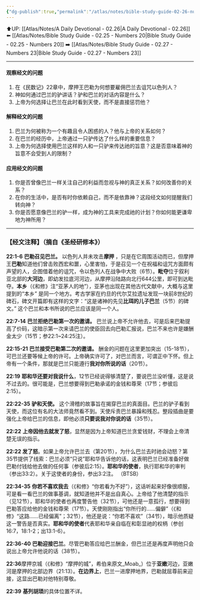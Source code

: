 ```yaml
---
{"dg-publish":true,"permalink":"/atlas/notes/bible-study-guide-02-26-numbers-22/","noteIcon":""}
---
```


⬆️UP: [[Atlas/Notes/A Daily Devotional - 02.26\|A Daily Devotional - 02.26]]
⬅️ [[Atlas/Notes/Bible Study Guide - 02.25 - Numbers 20\|Bible Study Guide - 02.25 - Numbers 20]]
➡️ [[Atlas/Notes/Bible Study Guide - 02.27 - Numbers 23\|Bible Study Guide - 02.27 - Numbers 23]] 

---

#### 观察经文的问题

1. 在《民数记》22章中，摩押王巴勒为何想要雇佣巴兰去诅咒以色列人？
2. 神如何通过巴兰的驴讲话？驴和巴兰的对话内容是什么？
3. 上帝为何选择让巴兰在此时看到天使，而不是直接惩罚他？

#### 解释经文的问题

1. 巴兰为何被称为一个有趣且令人困惑的人？他与上帝的关系如何？
2. 在巴兰的经历中，上帝通过一只驴传达了什么样的重要信息？
3. 上帝为何选择使用巴兰这样的人和一只驴来传达祂的旨意？这是否意味着神的旨意不会受到人的限制？

#### 应用经文的问题

1. 你是否曾像巴兰一样关注自己的利益而忽视与神的真正关系？如何改善你的关系？
2. 在你的生活中，是否有时你依赖自己，而不是依靠神？这段经文如何提醒我们转向神？
3. 你是否愿意像巴兰的驴一样，成为神的工具来完成祂的计划？你如何能更谦卑地为神所用？


---
### 【经文注释】（摘自《圣经研修本》）

**22:1-6** **巴勒召见巴兰。** 以色列人并未攻击**摩押** ，只是在它周围活动而已，但摩押王**巴勒**知道他们曾击败西宏和噩，心里害怕，于是召见一个在祝福和诅咒方面颇有声望的人，企图借着他的诅咒，令以色列人在战争中大败（6节）。**毗夺**位于叙利亚北部的**大河边**，即幼发拉底河河边，从摩押沿陆路向北行644公里，即可到达毗夺。**本乡**（《和修》注“亚茅人的地”），亚茅也出现在其他古代文献中，大概与这里提到的“本乡” 是同一个地方。考古学家在约旦的代尔艾拉遗址发现一块前8世纪的碑石，碑文开篇即有这样的文字：“这是诸神的先见**比珥的儿子巴兰**（5节）的碑文。” 这个巴兰和本书所说的巴兰应该是同一个人。

**22:7-14** **巴兰拒绝巴勒第一次的邀请。** 巴兰说上帝不允许他去，可是后来巴勒提高了价码，这暗示第一次来请巴兰的使臣回去向巴勒汇报说，巴兰不来也许是嫌酬金太少（15节；参22:1~24:25注）。

**22:15-21** **巴兰接受巴勒第二次的邀请。** 酬金的问题在这里更加突出（15-18节），可巴兰还要等候上帝的许可。上帝确实许可了，对巴兰而言，可谓正中下怀。但上帝有一个条件，那就是巴兰只能遵行**我对你所说的话**（20节）。

**22:19** **耶和华还要对我说什么**，12节已经说得够清楚了，要说巴兰没听懂，这是说不过去的。很可能是，巴兰想要得到巴勒承诺的金钱和尊荣（17节；参彼后2:15）。

**22:22-35** **驴和天使。** 这个滑稽的故事旨在揭穿巴兰的真面目。巴兰的驴子看到天使，而这位有名的大法师竟然看不到。天使斥责巴兰暴躁和残忍。整段插曲是要强化上帝给巴兰的信息，即他必须**只要说我对你说的话**（35节）。

**22:22** **上帝因他去就发了怒**，显然是因为上帝知道巴兰贪爱钱财，不理会上帝清楚无误的指示。

**22:22 发了怒**。如果上帝允许巴兰去（第20节），为什么巴兰去时祂会动怒？第35节提供了线索：巴兰必须“只说”耶和华告诉他的话，这表明巴兰已经准备好做巴勒付钱给他去做的任何事（参彼后2:15）。**耶和华的使者**，执行耶和华的审判（参出33:2）。关于这使者的身份，参出3:2注。 （BTSB）

**22:34-35** **你若不喜欢我去**（《和修》“你若看为不好”），这话听起来好像很顺服，可是看一看巴兰的做事基调，就知道他并不是出自真心。上帝给了他清楚的指示（见12节），耶和华的使者也再度警告他（32节），可他还是一意孤行，想要得到巴勒答应给他的金钱和尊荣（17节）。天使刚刚指出“你所行的……偏僻”（《和修》“这路……已经偏离”；32节），他还是说：“你若不喜欢”（34节），暗示他质疑这一警告是否真实。**耶和华的使者**代表耶和华亲自临在和彰显祂的权柄（参创16:7，18:1-2；出13:1-6）。

**22:36-40** **巴勒迎接巴兰**。尽管巴勒答应给巴兰酬金，但巴兰还是再度声明他只会说出上帝允许他说的话（38节）。

**22:36**摩押京城（《和修》“摩押的城”，希伯来原文_Moab_）位于**亚嫩**河边，亚嫩河是摩押的北部边界（21:13）。**在边界上**，巴兰一进摩押地界，巴勒就屈尊前来迎接，这显出巴勒对他特别尊敬。

**22:39** **基列胡琐**的具体位置不详。